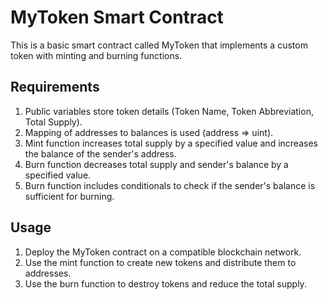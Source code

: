 # MyToken Smart Contract

This is a basic smart contract called MyToken that implements a custom token with minting and burning functions.

## Requirements

1. Public variables store token details (Token Name, Token Abbreviation, Total Supply).
2. Mapping of addresses to balances is used (address => uint).
3. Mint function increases total supply by a specified value and increases the balance of the sender's address.
4. Burn function decreases total supply and sender's balance by a specified value.
5. Burn function includes conditionals to check if the sender's balance is sufficient for burning.
## Usage

1. Deploy the MyToken contract on a compatible blockchain network.
2. Use the mint function to create new tokens and distribute them to addresses.
3. Use the burn function to destroy tokens and reduce the total supply.


